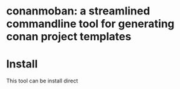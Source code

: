 # conanmoban: a streamlined commandline tool for generating conan project templates

# Install

This tool can be install direct